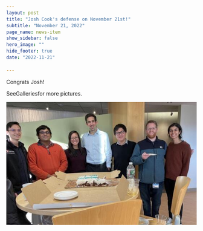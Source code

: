 ```yaml
---
layout: post
title: "Josh Cook's defense on November 21st!"
subtitle: "November 21, 2022"
page_name: news-item
show_sidebar: false
hero_image: ""
hide_footer: true
date: "2022-11-21"

---
```


Congrats Josh!

SeeGalleriesfor more pictures.

![Image](/img/news-images/img_2507_large_01.jpeg)

